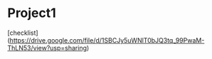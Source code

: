 # Project1
[checklist] (https://drive.google.com/file/d/1SBCJy5uWNlT0bJQ3tq_99PwaM-ThLN53/view?usp=sharing)
